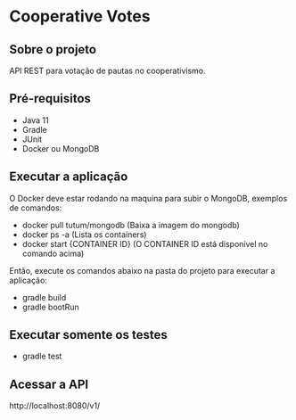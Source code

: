 # Cooperative Votes

## Sobre o projeto ##

API REST para votação de pautas no cooperativismo.

## Pré-requisitos ##

* Java 11
* Gradle
* JUnit
* Docker ou MongoDB

## Executar a aplicação

O Docker deve estar rodando na maquina para subir o MongoDB, exemplos de comandos:

- docker pull tutum/mongodb (Baixa a imagem do mongodb)
- docker ps -a (Lista os containers)
- docker start {CONTAINER ID} (O CONTAINER ID está disponível no comando acima)

Então, execute os comandos abaixo na pasta do projeto para executar a aplicação:

- gradle build
- gradle bootRun

## Executar somente os testes

- gradle test

## Acessar a API

http://localhost:8080/v1/